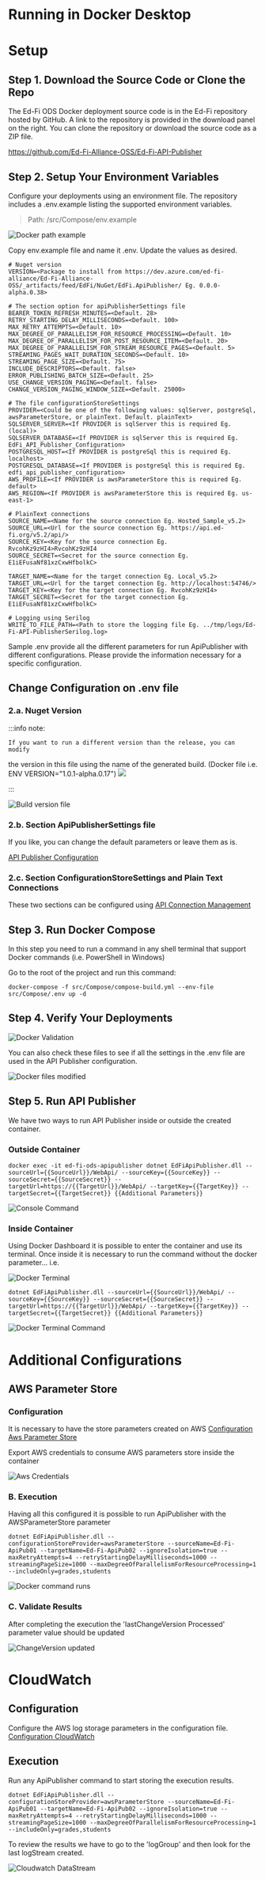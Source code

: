 # Running in Docker Desktop

# Setup

## Step 1. Download the Source Code or Clone the Repo

The Ed-Fi ODS Docker deployment source code is in the Ed-Fi repository hosted by
GitHub. A link to the repository is provided in the download panel on the right.
You can clone the repository or download the source code as a ZIP file.

<https://github.com/Ed-Fi-Alliance-OSS/Ed-Fi-API-Publisher>

## Step 2. Setup Your Environment Variables

Configure your deployments using an environment file. The repository includes a
.env.example listing the supported environment variables.

> Path: /src/Compose/env.example

![Docker path example](img/docker/docker-path.png)

Copy env.example file and name it .env. Update the values as desired.

```docker
# Nuget version
VERSION=<Package to install from https://dev.azure.com/ed-fi-alliance/Ed-Fi-Alliance-OSS/_artifacts/feed/EdFi/NuGet/EdFi.ApiPublisher/ Eg. 0.0.0-alpha.0.38>

# The section option for apiPublisherSettings file
BEARER_TOKEN_REFRESH_MINUTES=<Default. 28>
RETRY_STARTING_DELAY_MILLISECONDS=<Default. 100>
MAX_RETRY_ATTEMPTS=<Default. 10>
MAX_DEGREE_OF_PARALLELISM_FOR_RESOURCE_PROCESSING=<Default. 10>
MAX_DEGREE_OF_PARALLELISM_FOR_POST_RESOURCE_ITEM=<Default. 20>
MAX_DEGREE_OF_PARALLELISM_FOR_STREAM_RESOURCE_PAGES=<Default. 5>
STREAMING_PAGES_WAIT_DURATION_SECONDS=<Default. 10>
STREAMING_PAGE_SIZE=<Default. 75>
INCLUDE_DESCRIPTORS=<Default. false>
ERROR_PUBLISHING_BATCH_SIZE=<Default. 25>
USE_CHANGE_VERSION_PAGING=<Default. false>
CHANGE_VERSION_PAGING_WINDOW_SIZE=<Default. 25000>

# The file configurationStoreSettings
PROVIDER=<Could be one of the following values: sqlServer, postgreSql, awsParameterStore, or plainText. Default. plainText>
SQLSERVER_SERVER=<If PROVIDER is sqlServer this is required Eg. (local)>
SQLSERVER_DATABASE=<If PROVIDER is sqlServer this is required Eg. EdFi_API_Publisher_Configuration>
POSTGRESQL_HOST=<If PROVIDER is postgreSql this is required Eg. localhost>
POSTGRESQL_DATABASE=<If PROVIDER is postgreSql this is required Eg. edfi_api_publisher_configuration>
AWS_PROFILE=<If PROVIDER is awsParameterStore this is required Eg. default>
AWS_REGION=<If PROVIDER is awsParameterStore this is required Eg. us-east-1>

# PlainText connections
SOURCE_NAME=<Name for the source connection Eg. Hosted_Sample_v5.2>
SOURCE_URL=<Url for the source connection Eg. https://api.ed-fi.org/v5.2/api/>
SOURCE_KEY=<Key for the source connection Eg. RvcohKz9zHI4>RvcohKz9zHI4
SOURCE_SECRET=<Secret for the source connection Eg. E1iEFusaNf81xzCxwHfbolkC>

TARGET_NAME=<Name for the target connection Eg. Local_v5.2>
TARGET_URL=<Url for the target connection Eg. http://localhost:54746/>
TARGET_KEY=<Key for the target connection Eg. RvcohKz9zHI4>
TARGET_SECRET=<Secret for the target connection Eg. E1iEFusaNf81xzCxwHfbolkC>

# Logging using Serilog
WRITE_TO_FILE_PATH=<Path to store the logging file Eg. ../tmp/logs/Ed-Fi-API-PublisherSerilog.log>
```

Sample .env provide all the different parameters for run ApiPublisher with
different configurations. Please provide the information necessary for a
specific configuration.

## Change Configuration on .env file

### 2.a. Nuget Version

:::info note:

    If you want to run a different version than the release, you can modify

the version in this file using the name of the generated build. (Docker file
i.e. ENV VERSION="1.0.1-alpha.0.17") ![](img/docker/build-version.png)

:::

![Build version file](img/docker/build-version-file.png)

### 2.b. Section ApiPublisherSettings file

If you like, you can change the default parameters or leave them as is.

[API Publisher Configuration](API-Publisher-Configuration.md)

### 2.c. Section ConfigurationStoreSettings and Plain Text Connections

These two sections can be configured using
[API Connection Management](API-Connection-Management.md)

## Step 3. Run Docker Compose

In this step you need to run a command in any shell terminal that support Docker
commands (i.e. PowerShell in Windows)

Go to the root of the project and run this command:

```shell
docker-compose -f src/Compose/compose-build.yml --env-file src/Compose/.env up -d
```

## Step 4. Verify Your Deployments

![Docker Validation](img/docker/docker-validation.png)

You can also check these files to see if all the settings in the .env file are
used in the API Publisher configuration.

![Docker files modified](img/docker/docker-files-modified.png)

## Step 5. Run API Publisher

We have two ways to run API Publisher inside or outside the created container.

### Outside Container

```shell
docker exec -it ed-fi-ods-apipublisher dotnet EdFiApiPublisher.dll --sourceUrl={{SourceUrl}}/WebApi/ --sourceKey={{SourceKey}} --sourceSecret={{SourceSecret}} --targetUrl=https://{{TargetUrl}}/WebApi/ --targetKey={{TargetKey}} --targetSecret={{TargetSecret}} {{Additional Parameters}}
```

![Console Command](img/docker/console-command.png)

### Inside Container

Using Docker Dashboard it is possible to enter the container and use its
terminal. Once inside it is necessary to run the command without the docker
parameter... i.e.

![Docker Terminal](img/docker/docker-terminal.png)

```shell
dotnet EdFiApiPublisher.dll --sourceUrl={{SourceUrl}}/WebApi/ --sourceKey={{SourceKey}} --sourceSecret={{SourceSecret}} --targetUrl=https://{{TargetUrl}}/WebApi/ --targetKey={{TargetKey}} --targetSecret={{TargetSecret}} {{Additional Parameters}}
```

![Docker Terminal Command](img/docker/docker-terminal-command.png)

# Additional Configurations

## AWS Parameter Store

### Configuration

It is necessary to have the store parameters created on AWS
[Configuration Aws Parameter Store](ConfigurationStore/Aws-Parameter-Store.md)

Export AWS credentials to consume AWS parameters store inside the container

![Aws Credentials](img/docker/setup-aws-credentials.png)

### B. Execution

Having all this configured it is possible to run ApiPublisher with the
AWSParameterStore parameter

```shell
dotnet EdFiApiPublisher.dll --configurationStoreProvider=awsParameterStore --sourceName=Ed-Fi-ApiPub01 --targetName=Ed-Fi-ApiPub02 --ignoreIsolation=true --maxRetryAttempts=4 --retryStartingDelayMilliseconds=1000 --streamingPageSize=1000 --maxDegreeOfParallelismForResourceProcessing=1 --includeOnly=grades,students
```

![Docker command runs](img/docker/run-docker-command.png)

### C. Validate Results

After completing the execution the 'lastChangeVersion Processed' parameter value
should be updated

![ChangeVersion updated](img/docker/changeVersion-updated.png)

# CloudWatch

## Configuration

Configure the AWS log storage parameters in the configuration file.
[Configuration CloudWatch](CloudWatch-configuration.md)

## Execution

Run any ApiPublisher command to start storing the execution results.

```shell
dotnet EdFiApiPublisher.dll --configurationStoreProvider=awsParameterStore --sourceName=Ed-Fi-ApiPub01 --targetName=Ed-Fi-ApiPub02 --ignoreIsolation=true --maxRetryAttempts=4 --retryStartingDelayMilliseconds=1000 --streamingPageSize=1000 --maxDegreeOfParallelismForResourceProcessing=1 --includeOnly=grades,students
```

To review the results we have to go to the 'logGroup' and then look for the last
logStream created.

![Cloudwatch DataStream](img/docker/cloudwatch-datastream.png)
